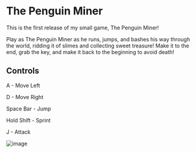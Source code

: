 # The Penguin Miner

This is the first release of my small game, The Penguin Miner!

Play as The Penguin Miner as he runs, jumps, and bashes his way through the world, ridding it of slimes and collecting sweet treasure! Make it to the end, grab the key, and make it back to the beginning to avoid death!

## Controls
A - Move Left

D - Move Right

Space Bar - Jump

Hold Shift - Sprint

J - Attack

![image](https://user-images.githubusercontent.com/80493791/206964007-9581c3a7-9f5b-47a5-a2be-602922617b18.png)
